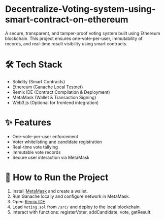 # Decentralize-Voting-system-using-smart-contract-on-ethereum
A secure, transparent, and tamper-proof voting system built using Ethereum blockchain. This project ensures one-vote-per-user, immutability of records, and real-time result visibility using smart contracts.

# 🛠 Tech Stack
- Solidity (Smart Contracts)
- Ethereum (Ganache Local Testnet)
- Remix IDE (Contract Compilation & Deployment)
- MetaMask (Wallet & Transaction Signing)
- Web3.js (Optional for frontend integration)

# ✨ Features
- One-vote-per-user enforcement
- Voter whitelisting and candidate registration
- Real-time vote tallying
- Immutable vote records
- Secure user interaction via MetaMask

# 🚀 How to Run the Project
1. Install [MetaMask](https://metamask.io/) and create a wallet.
2. Run Ganache locally and configure network in MetaMask.
3. Open [Remix IDE](https://remix.ethereum.org/).
4. Load `Voting.sol` from `/src/` and deploy to the local blockchain.
5. Interact with functions: registerVoter, addCandidate, vote, getResult.
